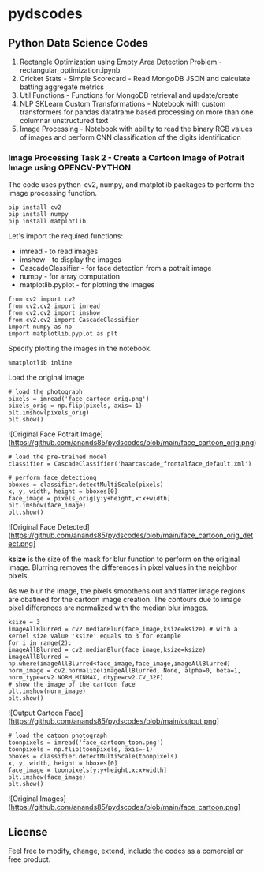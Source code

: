 # pydscodes
## Python Data Science Codes

1. Rectangle Optimization using Empty Area Detection Problem - rectangular_optimization.ipynb
2. Cricket Stats - Simple Scorecard - Read MongoDB JSON and calculate batting aggregate metrics
3. Util Functions - Functions for MongoDB retrieval and update/create
4. NLP SKLearn Custom Transformations - Notebook with custom transformers for pandas dataframe based processing on more than one columnar unstructured text
5. Image Processing - Notebook with ability to read the binary RGB values of images and perform CNN classification of the digits identification

### Image Processing Task 2 - Create a Cartoon Image of Potrait Image using OPENCV-PYTHON

The code uses python-cv2, numpy, and matplotlib packages to perform the image processing function.

```
pip install cv2
pip install numpy
pip install matplotlib
```
Let's import the required functions:

* imread - to read images
* imshow - to display the images
* CascadeClassifier - for face detection from a potrait image
* numpy - for array computation
* matplotlib.pyplot - for plotting the images
```
from cv2 import cv2
from cv2.cv2 import imread
from cv2.cv2 import imshow
from cv2.cv2 import CascadeClassifier
import numpy as np
import matplotlib.pyplot as plt
```
Specify plotting the images in the notebook.
```
%matplotlib inline
```
Load the original image
```
# load the photograph
pixels = imread('face_cartoon_orig.png')
pixels_orig = np.flip(pixels, axis=-1)
plt.imshow(pixels_orig)
plt.show()
```
![Original Face Potrait Image]
(https://github.com/anands85/pydscodes/blob/main/face_cartoon_orig.png)

```
# load the pre-trained model
classifier = CascadeClassifier('haarcascade_frontalface_default.xml')

# perform face detectionq
bboxes = classifier.detectMultiScale(pixels)
x, y, width, height = bboxes[0]
face_image = pixels_orig[y:y+height,x:x+width]
plt.imshow(face_image)
plt.show()
```
![Original Face Detected]
(https://github.com/anands85/pydscodes/blob/main/face_cartoon_orig_detect.png]

**ksize** is the size of the mask for blur function to perform on the original image. Blurring removes the differences in pixel values in the neighbor pixels.

As we blur the image, the pixels smoothens out and flatter image regions are obatined for the cartoon image creation. The contours due to image pixel differences are normalized with the median blur images.
```
ksize = 3
imageAllBlurred = cv2.medianBlur(face_image,ksize=ksize) # with a kernel size value 'ksize' equals to 3 for example
for i in range(2):
imageAllBlurred = cv2.medianBlur(face_image,ksize=ksize)
imageAllBlurred = np.where(imageAllBlurred<face_image,face_image,imageAllBlurred)
norm_image = cv2.normalize(imageAllBlurred, None, alpha=0, beta=1, norm_type=cv2.NORM_MINMAX, dtype=cv2.CV_32F)
# show the image of the cartoon face
plt.imshow(norm_image)
plt.show()
```
![Output Cartoon Face]
(https://github.com/anands85/pydscodes/blob/main/output.png]

```
# load the catoon photograph
toonpixels = imread('face_cartoon_toon.png')
toonpixels = np.flip(toonpixels, axis=-1) 
bboxes = classifier.detectMultiScale(toonpixels)
x, y, width, height = bboxes[0]
face_image = toonpixels[y:y+height,x:x+width]
plt.imshow(face_image)
plt.show()
```
![Original Images]
(https://github.com/anands85/pydscodes/blob/main/face_cartoon.png]

## License
Feel free to modify, change, extend, include the codes as a comercial or free product.
